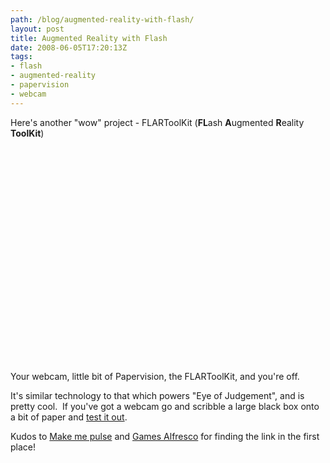 ```yaml
---
path: /blog/augmented-reality-with-flash/
layout: post
title: Augmented Reality with Flash
date: 2008-06-05T17:20:13Z
tags:
- flash
- augmented-reality
- papervision
- webcam
---
```


Here's another "wow" project - FLARToolKit (**FL**ash **A**ugmented **R**eality **ToolKit**)

<object classid="clsid:d27cdb6e-ae6d-11cf-96b8-444553540000" width="425" height="344" codebase="http://download.macromedia.com/pub/shockwave/cabs/flash/swflash.cab#version=6,0,40,0"><param name="src" value="http://www.youtube.com/v/5-_Mf722QlM&amp;rel=0" /><embed type="application/x-shockwave-flash" width="425" height="344" src="http://www.youtube.com/v/5-_Mf722QlM&amp;rel=0"></embed></object>

Your webcam, little bit of Papervision, the FLARToolKit, and you're off.

It's similar technology to that which powers "Eye of Judgement", and is pretty cool.  If you've got a webcam go and scribble a large black box onto a bit of paper and [test it out](http://saqoosha.net/lab/FLARToolKit/2/).

Kudos to [Make me pulse](http://blog.makemepulse.com/2008/06/04/flartookit-augmented-reality-in-flash/) and [Games Alfresco](http://gamesalfresco.com/) for finding the link in the first place!